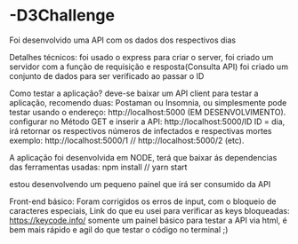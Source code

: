 # -D3Challenge
Foi desenvolvido uma API com os dados dos respectivos dias

Detalhes técnicos: 
foi usado o express para criar o server, 
foi criado um servidor com a função de requisição e resposta(Consulta API) 
foi criado um conjunto de dados para ser verificado ao passar o ID

Como testar a aplicação? 
deve-se baixar um  API client para  testar a aplicação, recomendo duas: Postaman ou Insomnia, ou simplesmente pode testar usando o endereço:  http://localhost:5000 (EM DESENVOLVIMENTO).
configurar no Método GET e inserir a API: 
      http://localhost:5000/ID
      ID = dia, irá retornar os respectivos números de infectados e respectivas mortes
      exemplo: 
       http://localhost:5000/1 //  http://localhost:5000/2 (etc).


A aplicação foi desenvolvida em NODE, terá que baixar ás dependencias das ferramentas usadas: 
npm install //  yarn start


estou desenvolvendo um pequeno painel que irá ser consumido da API 

Front-end básico: 
Foram corrigidos os erros de input, com o bloqueio de caracteres especiais, 
Link do que eu usei para verificar as keys bloqueadas: https://keycode.info/
somente um painel básico para testar a API via html, é bem mais rápido e agil do que testar o código no terminal ;)
